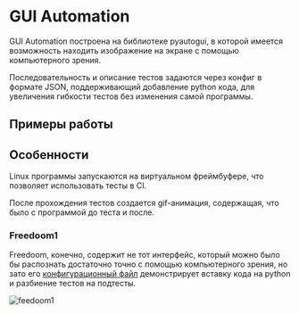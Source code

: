 # GUI Automation

GUI Automation построена на библиотеке pyautogui, в которой имеется
возможность находить изображение на экране с помощью компьютерного зрения.

Последовательность и описание тестов задаются через конфиг в формате 
JSON, поддерживающий добавление python кода, для увеличения гибкости тестов
без изменения самой программы.

## Примеры работы

## Особенности

Linux программы запускаются на виртуальном фреймбуфере, что позволяет
использовать тесты в CI.

После прохождения тестов создается gif-анимация, содержащая, что было с программой до
теста и после.

### Freedoom1

Freedoom, конечно, содержит не тот интерфейс, который можно было бы распознать 
достаточно точно с помощью компьютерного зрения,
но зато его [конфигурационный файл](examples/freedoom1.json)
демонстрирует вставку кода на python и разбиение тестов на подтесты.

![feedoom1](gif/freedoom1.gif)
